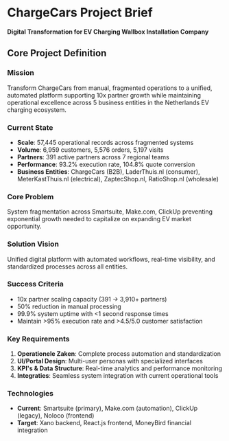 # ChargeCars Project Brief
**Digital Transformation for EV Charging Wallbox Installation Company**

## Core Project Definition

### Mission
Transform ChargeCars from manual, fragmented operations to a unified, automated platform supporting 10x partner growth while maintaining operational excellence across 5 business entities in the Netherlands EV charging ecosystem.

### Current State
- **Scale**: 57,445 operational records across fragmented systems
- **Volume**: 6,959 customers, 5,576 orders, 5,197 visits
- **Partners**: 391 active partners across 7 regional teams
- **Performance**: 93.2% execution rate, 104.8% quote conversion
- **Business Entities**: ChargeCars (B2B), LaderThuis.nl (consumer), MeterKastThuis.nl (electrical), ZaptecShop.nl, RatioShop.nl (wholesale)

### Core Problem
System fragmentation across Smartsuite, Make.com, ClickUp preventing exponential growth needed to capitalize on expanding EV market opportunity.

### Solution Vision
Unified digital platform with automated workflows, real-time visibility, and standardized processes across all entities.

### Success Criteria
- 10x partner scaling capacity (391 → 3,910+ partners)
- 50% reduction in manual processing
- 99.9% system uptime with <1 second response times
- Maintain >95% execution rate and >4.5/5.0 customer satisfaction

### Key Requirements
1. **Operationele Zaken**: Complete process automation and standardization
2. **UI/Portal Design**: Multi-user personas with specialized interfaces
3. **KPI's & Data Structure**: Real-time analytics and performance monitoring
4. **Integraties**: Seamless system integration with current operational tools

### Technologies
- **Current**: Smartsuite (primary), Make.com (automation), ClickUp (legacy), Noloco (frontend)
- **Target**: Xano backend, React.js frontend, MoneyBird financial integration 
